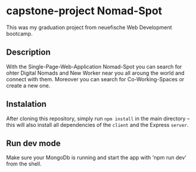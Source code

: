 # capstone-project Nomad-Spot
This was my graduation project from neuefische Web Development bootcamp.

## Description
With the Single-Page-Web-Application Nomad-Spot you can search for ohter Digital Nomads and New Worker near you all aroung the world and connect with them. Moreover you can search for Co-Working-Spaces or create a new one. 

## Instalation
After cloning this repository, simply run `npm install` in the main directory – this will also install all dependencies of the `client` and the Express `server`.

## Run dev mode
Make sure your MongoDb is running and start the app with 'npm run dev' from the shell.

